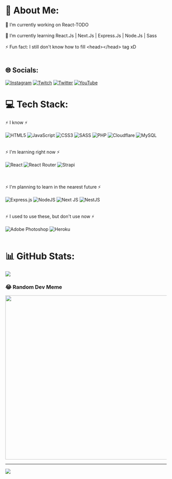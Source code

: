 # 💫 About Me:
🔭 I’m currently working on React-TODO<br><br>🌱 I’m currently learning React.Js | Next.Js | Express.Js | Node.Js | Sass<br><br>⚡ Fun fact: I still don't know how to fill \<head>\</head> tag xD<br><br>


## 🌐 Socials:
[![Instagram](https://img.shields.io/badge/Instagram-%23E4405F.svg?logo=Instagram&logoColor=white)](https://instagram.com/_rynnle) [![Twitch](https://img.shields.io/badge/Twitch-%239146FF.svg?logo=Twitch&logoColor=white)](https://twitch.tv/rynn_lee) [![Twitter](https://img.shields.io/badge/Twitter-%231DA1F2.svg?logo=Twitter&logoColor=white)](https://twitter.com/_RynnLee) [![YouTube](https://img.shields.io/badge/YouTube-%23FF0000.svg?logo=YouTube&logoColor=white)](https://youtube.com/c/UCD3BOx9WzKYIQmSCAyn_l_A) 

# 💻 Tech Stack:
⚡ I know ⚡ <br><br>
![HTML5](https://img.shields.io/badge/html5-%23E34F26.svg?style=for-the-badge&logo=html5&logoColor=white)
![JavaScript](https://img.shields.io/badge/javascript-%23323330.svg?style=for-the-badge&logo=javascript&logoColor=%23F7DF1E)
![CSS3](https://img.shields.io/badge/css3-%231572B6.svg?style=for-the-badge&logo=css3&logoColor=white)
![SASS](https://img.shields.io/badge/SASS-hotpink.svg?style=for-the-badge&logo=SASS&logoColor=white)
![PHP](https://img.shields.io/badge/php-%23777BB4.svg?style=for-the-badge&logo=php&logoColor=white)
![Cloudflare](https://img.shields.io/badge/Cloudflare-F38020?style=for-the-badge&logo=Cloudflare&logoColor=white)
![MySQL](https://img.shields.io/badge/mysql-%2300f.svg?style=for-the-badge&logo=mysql&logoColor=white)
<br><br><br>
⚡ I'm learning right now ⚡ <br><br>
![React](https://img.shields.io/badge/react-%2320232a.svg?style=for-the-badge&logo=react&logoColor=%2361DAFB)
![React Router](https://img.shields.io/badge/React_Router-CA4245?style=for-the-badge&logo=react-router&logoColor=white)
![Strapi](https://img.shields.io/badge/strapi-%232E7EEA.svg?style=for-the-badge&logo=strapi&logoColor=white)  
<br><br><br>
⚡ I'm planning to learn in the nearest future ⚡ <br><br>
![Express.js](https://img.shields.io/badge/express.js-%23404d59.svg?style=for-the-badge&logo=express&logoColor=%2361DAFB)
![NodeJS](https://img.shields.io/badge/node.js-6DA55F?style=for-the-badge&logo=node.js&logoColor=white)
![Next JS](https://img.shields.io/badge/Next-black?style=for-the-badge&logo=next.js&logoColor=white)
![NestJS](https://img.shields.io/badge/nestjs-%23E0234E.svg?style=for-the-badge&logo=nestjs&logoColor=white)
<br><br><br>
⚡ I used to use these, but don't use now ⚡ <br><br>
![Adobe Photoshop](https://img.shields.io/badge/adobephotoshop-%2331A8FF.svg?style=for-the-badge&logo=adobephotoshop&logoColor=white)
![Heroku](https://img.shields.io/badge/heroku-%23430098.svg?style=for-the-badge&logo=heroku&logoColor=white) 
<br><br>
# 📊 GitHub Stats:
![](https://github-readme-streak-stats.herokuapp.com/?user=rynn-lee&theme=dark&hide_border=false)<br/>

### 😂 Random Dev Meme
<img src="https://random-memer.herokuapp.com/" width="512px"/>

---
[![](https://visitcount.itsvg.in/api?id=rynn-lee&icon=0&color=0)](https://visitcount.itsvg.in)

<!-- Proudly created with GPRM ( https://gprm.itsvg.in ) -->
